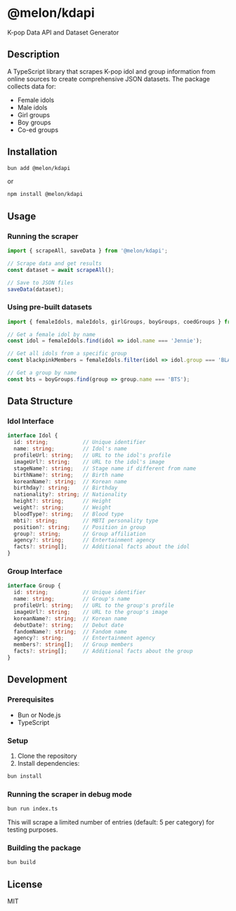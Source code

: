 # @melon/kdapi

K-pop Data API and Dataset Generator

## Description

A TypeScript library that scrapes K-pop idol and group information from online sources to create comprehensive JSON datasets. The package collects data for:

- Female idols
- Male idols
- Girl groups
- Boy groups
- Co-ed groups

## Installation

```bash
bun add @melon/kdapi
```

or

```bash
npm install @melon/kdapi
```

## Usage

### Running the scraper

```typescript
import { scrapeAll, saveData } from '@melon/kdapi';

// Scrape data and get results
const dataset = await scrapeAll();

// Save to JSON files
saveData(dataset);
```

### Using pre-built datasets

```typescript
import { femaleIdols, maleIdols, girlGroups, boyGroups, coedGroups } from '@melon/kdapi/data';

// Get a female idol by name
const idol = femaleIdols.find(idol => idol.name === 'Jennie');

// Get all idols from a specific group
const blackpinkMembers = femaleIdols.filter(idol => idol.group === 'BLACKPINK');

// Get a group by name
const bts = boyGroups.find(group => group.name === 'BTS');
```

## Data Structure

### Idol Interface

```typescript
interface Idol {
  id: string;           // Unique identifier
  name: string;         // Idol's name
  profileUrl: string;   // URL to the idol's profile
  imageUrl?: string;    // URL to the idol's image
  stageName?: string;   // Stage name if different from name
  birthName?: string;   // Birth name
  koreanName?: string;  // Korean name
  birthday?: string;    // Birthday
  nationality?: string; // Nationality
  height?: string;      // Height
  weight?: string;      // Weight
  bloodType?: string;   // Blood type
  mbti?: string;        // MBTI personality type
  position?: string;    // Position in group
  group?: string;       // Group affiliation
  agency?: string;      // Entertainment agency
  facts?: string[];     // Additional facts about the idol
}
```

### Group Interface

```typescript
interface Group {
  id: string;           // Unique identifier
  name: string;         // Group's name
  profileUrl: string;   // URL to the group's profile
  imageUrl?: string;    // URL to the group's image
  koreanName?: string;  // Korean name
  debutDate?: string;   // Debut date
  fandomName?: string;  // Fandom name
  agency?: string;      // Entertainment agency
  members?: string[];   // Group members
  facts?: string[];     // Additional facts about the group
}
```

## Development

### Prerequisites

- Bun or Node.js
- TypeScript

### Setup

1. Clone the repository
2. Install dependencies:

```bash
bun install
```

### Running the scraper in debug mode

```bash
bun run index.ts
```

This will scrape a limited number of entries (default: 5 per category) for testing purposes.

### Building the package

```bash
bun build
```

## License

MIT
